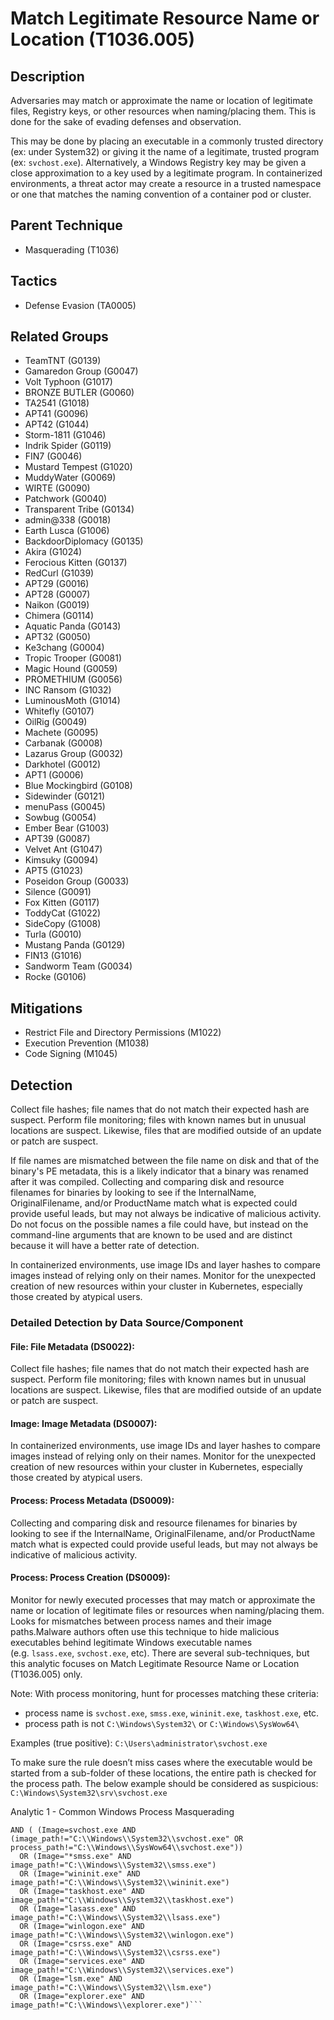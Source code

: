 # Match Legitimate Resource Name or Location (T1036.005)

## Description
Adversaries may match or approximate the name or location of legitimate files, Registry keys, or other resources when naming/placing them. This is done for the sake of evading defenses and observation. 

This may be done by placing an executable in a commonly trusted directory (ex: under System32) or giving it the name of a legitimate, trusted program (ex: `svchost.exe`). Alternatively, a Windows Registry key may be given a close approximation to a key used by a legitimate program. In containerized environments, a threat actor may create a resource in a trusted namespace or one that matches the naming convention of a container pod or cluster.

## Parent Technique
- Masquerading (T1036)

## Tactics
- Defense Evasion (TA0005)

## Related Groups
- TeamTNT (G0139)
- Gamaredon Group (G0047)
- Volt Typhoon (G1017)
- BRONZE BUTLER (G0060)
- TA2541 (G1018)
- APT41 (G0096)
- APT42 (G1044)
- Storm-1811 (G1046)
- Indrik Spider (G0119)
- FIN7 (G0046)
- Mustard Tempest (G1020)
- MuddyWater (G0069)
- WIRTE (G0090)
- Patchwork (G0040)
- Transparent Tribe (G0134)
- admin@338 (G0018)
- Earth Lusca (G1006)
- BackdoorDiplomacy (G0135)
- Akira (G1024)
- Ferocious Kitten (G0137)
- RedCurl (G1039)
- APT29 (G0016)
- APT28 (G0007)
- Naikon (G0019)
- Chimera (G0114)
- Aquatic Panda (G0143)
- APT32 (G0050)
- Ke3chang (G0004)
- Tropic Trooper (G0081)
- Magic Hound (G0059)
- PROMETHIUM (G0056)
- INC Ransom (G1032)
- LuminousMoth (G1014)
- Whitefly (G0107)
- OilRig (G0049)
- Machete (G0095)
- Carbanak (G0008)
- Lazarus Group (G0032)
- Darkhotel (G0012)
- APT1 (G0006)
- Blue Mockingbird (G0108)
- Sidewinder (G0121)
- menuPass (G0045)
- Sowbug (G0054)
- Ember Bear (G1003)
- APT39 (G0087)
- Velvet Ant (G1047)
- Kimsuky (G0094)
- APT5 (G1023)
- Poseidon Group (G0033)
- Silence (G0091)
- Fox Kitten (G0117)
- ToddyCat (G1022)
- SideCopy (G1008)
- Turla (G0010)
- Mustang Panda (G0129)
- FIN13 (G1016)
- Sandworm Team (G0034)
- Rocke (G0106)

## Mitigations
- Restrict File and Directory Permissions (M1022)
- Execution Prevention (M1038)
- Code Signing (M1045)

## Detection
Collect file hashes; file names that do not match their expected hash are suspect. Perform file monitoring; files with known names but in unusual locations are suspect. Likewise, files that are modified outside of an update or patch are suspect.

If file names are mismatched between the file name on disk and that of the binary's PE metadata, this is a likely indicator that a binary was renamed after it was compiled. Collecting and comparing disk and resource filenames for binaries by looking to see if the InternalName, OriginalFilename, and/or ProductName match what is expected could provide useful leads, but may not always be indicative of malicious activity.  Do not focus on the possible names a file could have, but instead on the command-line arguments that are known to be used and are distinct because it will have a better rate of detection.

In containerized environments, use image IDs and layer hashes to compare images instead of relying only on their names. Monitor for the unexpected creation of new resources within your cluster in Kubernetes, especially those created by atypical users.

### Detailed Detection by Data Source/Component
#### File: File Metadata (DS0022): 
Collect file hashes; file names that do not match their expected hash are suspect. Perform file monitoring; files with known names but in unusual locations are suspect. Likewise, files that are modified outside of an update or patch are suspect.

#### Image: Image Metadata (DS0007): 
In containerized environments, use image IDs and layer hashes to compare images instead of relying only on their names. Monitor for the unexpected creation of new resources within your cluster in Kubernetes, especially those created by atypical users.

#### Process: Process Metadata (DS0009): 
Collecting and comparing disk and resource filenames for binaries by looking to see if the InternalName, OriginalFilename, and/or ProductName match what is expected could provide useful leads, but may not always be indicative of malicious activity.

#### Process: Process Creation (DS0009): 
Monitor for newly executed processes that may match or approximate the name or location of legitimate files or resources when naming/placing them. Looks for mismatches between process names and their image paths.Malware authors often use this technique to hide malicious executables behind legitimate Windows executable names (e.g. `lsass.exe`, `svchost.exe`, etc).
There are several sub-techniques, but this analytic focuses on Match Legitimate Resource Name or Location (T1036.005) only.

Note: With process monitoring, hunt for processes matching these criteria:

- process name is `svchost.exe`, `smss.exe`, `wininit.exe`, `taskhost.exe`, etc.
- process path is not `C:\Windows\System32\` or `C:\Windows\SysWow64\`

Examples (true positive): `C:\Users\administrator\svchost.exe`

To make sure the rule doesn’t miss cases where the executable would be started from a sub-folder of these locations, the entire path is checked for the process path. The below example should be considered as suspicious: `C:\Windows\System32\srv\svchost.exe`

Analytic 1 - Common Windows Process Masquerading

```(source="*WinEventLog:Microsoft-Windows-Sysmon/Operational" EventCode="1") OR (source="*WinEventLog:Security" EventCode="4688")
AND ( (Image=svchost.exe AND (image_path!="C:\\Windows\\System32\\svchost.exe" OR process_path!="C:\\Windows\\SysWow64\\svchost.exe"))
  OR (Image="*smss.exe" AND image_path!="C:\\Windows\\System32\\smss.exe")
  OR (Image="wininit.exe" AND image_path!="C:\\Windows\\System32\\wininit.exe")
  OR (Image="taskhost.exe" AND image_path!="C:\\Windows\\System32\\taskhost.exe")
  OR (Image="lasass.exe" AND image_path!="C:\\Windows\\System32\\lsass.exe")
  OR (Image="winlogon.exe" AND image_path!="C:\\Windows\\System32\\winlogon.exe")
  OR (Image="csrss.exe" AND image_path!="C:\\Windows\\System32\\csrss.exe")
  OR (Image="services.exe" AND image_path!="C:\\Windows\\System32\\services.exe")
  OR (Image="lsm.exe" AND image_path!="C:\\Windows\\System32\\lsm.exe")
  OR (Image="explorer.exe" AND image_path!="C:\\Windows\\explorer.exe")```


